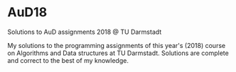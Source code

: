 # AuD18
Solutions to AuD assignments 2018 @ TU Darmstadt




My solutions to the programming assignments of this year's (2018) course on Algorithms and Data structures at TU Darmstadt.
Solutions are complete and correct to the best of my knowledge.


